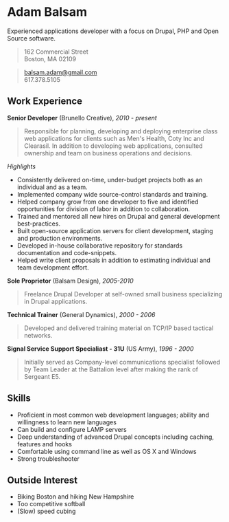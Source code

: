 Adam Balsam
===========

Experienced applications developer with a focus on Drupal, PHP and Open Source
software.

> 162 Commercial Street  
> Boston, MA 02109

> balsam.adam@gmail.com  
> 617.378.5105

Work Experience
---------------
**Senior Developer** (Brunello Creative), *2010 - present*
> Responsible for planning, developing and deploying enterprise class web
> applications for clients such as Men's Health, Coty Inc and Clearasil. In
> addition to developing web applications, consulted ownership and team on
> business operations and decisions.

*Highlights*

* Consistently delivered on-time, under-budget projects both as an individual
  and as a team.
* Implemented company wide source-control standards and training.
* Helped company grow from one developer to five and identified opportunities
  for division of labor in addition to collaboration.
* Trained and mentored all new hires on Drupal and general development
  best-practices.
* Built open-source application servers for client development, staging and
  production environments.
* Developed in-house collaborative repository for standards documentation and
  code-snippets.
* Helped write client proposals in addition to estimating individual and team
  development effort.

**Sole Proprietor** (Balsam Design), *2005-2010*
> Freelance Drupal Developer at self-owned small business specializing in
> Drupal applications.

**Technical Trainer** (General Dynamics), *2000 - 2006*
> Developed and delivered training material on TCP/IP based tactical networks.

**Signal Service Support Specialiast - 31U** (US Army), *1996 - 2000*
> Initially served as Company-level communications specialist followed by Team
> Leader at the Battalion level after making the rank of Sergeant E5.

Skills
------

* Proficient in most common web development languages; ability and willingness
  to learn new languages
* Can build and configure LAMP servers
* Deep understanding of advanced Drupal concepts including caching, features
  and hooks
* Comfortable using command line as well as OS X and Windows
* Strong troubleshooter

Outside Interest
----------------

* Biking Boston and hiking New Hampshire
* Too competitive softball
* (Slow) speed cubing

